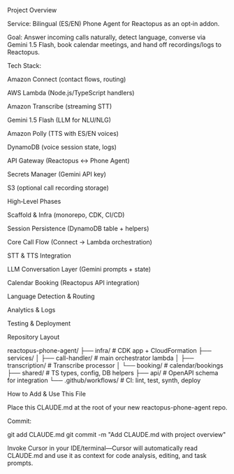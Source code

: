 Project Overview

Service: Bilingual (ES/EN) Phone Agent for Reactopus as an opt‑in addon.

Goal: Answer incoming calls naturally, detect language, converse via Gemini 1.5 Flash, book calendar meetings, and hand off recordings/logs to Reactopus.

Tech Stack:

Amazon Connect (contact flows, routing)

AWS Lambda (Node.js/TypeScript handlers)

Amazon Transcribe (streaming STT)

Gemini 1.5 Flash (LLM for NLU/NLG)

Amazon Polly (TTS with ES/EN voices)

DynamoDB (voice session state, logs)

API Gateway (Reactopus ↔ Phone Agent)

Secrets Manager (Gemini API key)

S3 (optional call recording storage)

High‑Level Phases

Scaffold & Infra (monorepo, CDK, CI/CD)

Session Persistence (DynamoDB table + helpers)

Core Call Flow (Connect → Lambda orchestration)

STT & TTS Integration

LLM Conversation Layer (Gemini prompts + state)

Calendar Booking (Reactopus API integration)

Language Detection & Routing

Analytics & Logs

Testing & Deployment

Repository Layout

reactopus-phone-agent/
├── infra/                # CDK app + CloudFormation
├── services/
│   ├── call-handler/     # main orchestrator lambda
│   ├── transcription/    # Transcribe processor
│   └── booking/          # calendar/bookings
├── shared/               # TS types, config, DB helpers
├── api/                  # OpenAPI schema for integration
└── .github/workflows/    # CI: lint, test, synth, deploy

How to Add & Use This File

Place this CLAUDE.md at the root of your new reactopus-phone-agent repo.

Commit:

git add CLAUDE.md
git commit -m "Add CLAUDE.md with project overview"

Invoke Cursor in your IDE/terminal—Cursor will automatically read CLAUDE.md and use it as context for code analysis, editing, and task prompts.